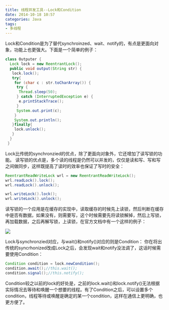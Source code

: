 ```yaml
---
title: 线程并发工具--Lock和Condition
date: 2014-10-18 10:57
categories: Java
tags: 
- 多线程
---
```

Lock和Condition是为了替代synchroinzed、wait、notify的，有点是更面向对象，功能上也更强大。下面是一个简单的例子：
```java
class Outputer {
  Lock lock = new ReentrantLock();
  public void output(String str) {
   lock.lock();
   try{
    for (char c : str.toCharArray()) {
     try {
      Thread.sleep(50);
     } catch (InterruptedException e) {
      e.printStackTrace();
     }
     System.out.print(c);
    }
    System.out.println();
   }finally{
    lock.unlock();
   }
  }
 }
```
Lock比传统的synchronzied的优点，除了更面向对象外，它还增加了读写锁的功能。 
读写锁的优点是，多个读的线程是仍然可以并发的，仅仅是读和写、写和写之间做同步，这样既提高了读时的效率也保证了写时的安全：
```java 
ReentrantReadWriteLock wrl = new ReentrantReadWriteLock();
wrl.readLock().lock();
wrl.readLock().unlock();

wrl.writeLock().lock();
wrl.writeLock().unlock();
```


读写锁的一个应用是在缓存的实现中，读取缓存的时候先上读锁，然后判断在缓存中是否有数据，如果没有，则需要写，这个时候需要先将读锁解掉，然后上写锁，再加载数据，之后再解写锁，上读锁，在官方文档中有一个这样的例子：

![](http://img.blog.csdn.net/20141018105326183?watermark/2/text/aHR0cDovL2Jsb2cuY3Nkbi5uZXQvaW1odXFpYW8=/font/5a6L5L2T/fontsize/400/fill/I0JBQkFCMA==/dissolve/70/gravity/SouthEast)

Lock与synchronzied对应，与wait()和notify()对应的则是Condition：
你在将出传统的syncrhonized改成Lock之后，会发现wait和notify没法调了，这话时候需要使用Condition：
```java
Condition condition = lock.newCondition();
condition.await();//this.wait();
condition.signal();//this.notify();
```

Condition较之以前的lock的好处是，之前的lock.wait()和lock.notify()无法根据实际情况去等待和唤醒一个想要的线程。有了Condition之后，可以设置多个condition，线程等待或唤醒是确定的某一个condition，这样在通信上更明确，也更方便了。